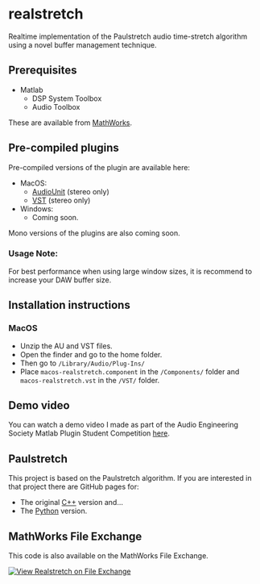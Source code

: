 # realstretch
Realtime implementation of the Paulstretch audio time-stretch algorithm using a novel buffer management technique.

## Prerequisites
- Matlab
  - DSP System Toolbox
  - Audio Toolbox
  
These are available from [MathWorks](https://www.mathworks.com/products/matlab.html).

## Pre-compiled plugins
Pre-compiled versions of the plugin are available here:
* MacOS:
  * [AudioUnit](https://github.com/malloyca/realstretch/releases/download/v1.0.0/realstretch-macos.component.zip) (stereo only)
  * [VST](https://github.com/malloyca/realstretch/releases/download/v1.0.0/realstretch-macos.vst.zip) (stereo only)
* Windows:
  * Coming soon.

Mono versions of the plugins are also coming soon.

### Usage Note:
For best performance when using large window sizes, it is recommend to increase your DAW buffer size.

## Installation instructions
### MacOS
- Unzip the AU and VST files.
- Open the finder and go to the home folder.
- Then go to <code>/Library/Audio/Plug-Ins/</code>
- Place <code>macos-realstretch.component</code> in the <code>/Components/</code> folder and <code>macos-realstretch.vst</code> in the <code>/VST/</code> folder.

## Demo video
You can watch a demo video I made as part of the Audio Engineering Society Matlab Plugin Student Competition [here](https://youtu.be/oGr4s7wTwnk).

## Paulstretch
This project is based on the Paulstretch algorithm.
If you are interested in that project there are GitHub pages for:
* The original [C++](https://github.com/paulnasca/paulstretch_cpp) version and...
* The [Python](https://github.com/paulnasca/paulstretch_python) version.

## MathWorks File Exchange
This code is also available on the MathWorks File Exchange.

[![View Realstretch on File Exchange](https://www.mathworks.com/matlabcentral/images/matlab-file-exchange.svg)](https://www.mathworks.com/matlabcentral/fileexchange/79487-realstretch)
